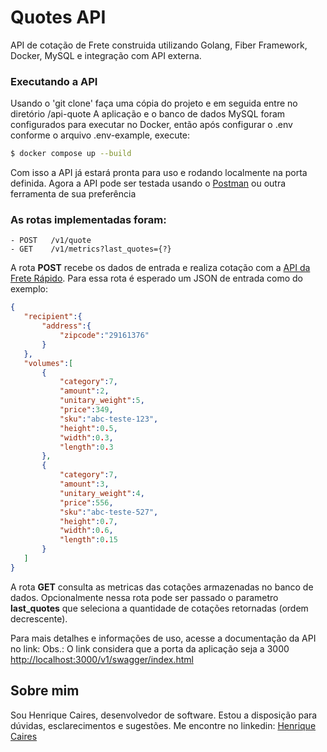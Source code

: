 # Quotes API

API de cotação de Frete construida utilizando Golang, Fiber Framework, Docker, MySQL e integração com API externa.


### Executando a API

Usando o 'git clone' faça uma cópia do projeto e em seguida entre no diretório /api-quote
A aplicação e o banco de dados MySQL foram configurados para executar no Docker, então após configurar o .env conforme o arquivo .env-example, execute:
```bash
$ docker compose up --build
```

Com isso a API já estará pronta para uso e rodando localmente na porta definida.
Agora a API pode ser testada usando o [Postman](https://www.postman.com/) ou outra ferramenta de sua preferência
### As rotas implementadas foram:
```
- POST   /v1/quote
- GET    /v1/metrics?last_quotes={?}
```
A rota __POST__ recebe os dados de entrada e realiza cotação com a [API da Frete Rápido](https://dev.freterapido.com/ecommerce/cotacao_v3/#).
Para essa rota é esperado um JSON de entrada como do exemplo:
 ```json
 {
	"recipient":{
        "address":{
            "zipcode":"29161376"
        }
	},
	"volumes":[
        {
            "category":7,
            "amount":2,
            "unitary_weight":5,
            "price":349,
            "sku":"abc-teste-123",
            "height":0.5,
            "width":0.3,
            "length":0.3
        },
        {
            "category":7,
            "amount":3,
            "unitary_weight":4,
            "price":556,
            "sku":"abc-teste-527",
            "height":0.7,
            "width":0.6,
            "length":0.15
        }
	]
}
 ```
 A rota __GET__ consulta as metricas das cotações armazenadas no banco de dados. Opcionalmente nessa rota pode ser passado o parametro __last_quotes__ que seleciona a quantidade de cotações retornadas (ordem decrescente).

Para mais detalhes e informações de uso, acesse a documentação da API no link:
Obs.: O link considera que a porta da aplicação seja a 3000
<http://localhost:3000/v1/swagger/index.html>

## Sobre mim

Sou Henrique Caires, desenvolvedor de software. Estou a disposição para dúvidas, esclarecimentos e sugestões. Me encontre no linkedin: [Henrique Caires](https://www.linkedin.com/in/henrique-caires)
